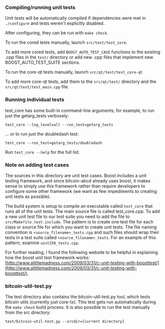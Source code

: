 ### Compiling/running unit tests

Unit tests will be automatically compiled if dependencies were met in `./configure`
and tests weren't explicitly disabled.

After configuring, they can be run with `make check`.

To run the cored tests manually, launch `src/test/test_core`.

To add more cored tests, add `BOOST_AUTO_TEST_CASE` functions to the existing
.cpp files in the `test/` directory or add new .cpp files that
implement new BOOST_AUTO_TEST_SUITE sections.

To run the core-qt tests manually, launch `src/qt/test/test_core-qt`

To add more core-qt tests, add them to the `src/qt/test/` directory and
the `src/qt/test/test_main.cpp` file.

### Running individual tests

test_core has some built-in command-line arguments; for
example, to run just the getarg_tests verbosely:

    test_core --log_level=all --run_test=getarg_tests

... or to run just the doubledash test:

    test_core --run_test=getarg_tests/doubledash

Run `test_core --help` for the full list.

### Note on adding test cases

The sources in this directory are unit test cases.  Boost includes a
unit testing framework, and since bitcoin-abcd already uses boost, it makes
sense to simply use this framework rather than require developers to
configure some other framework (we want as few impediments to creating
unit tests as possible).

The build system is setup to compile an executable called `test_core`
that runs all of the unit tests.  The main source file is called
test_core.cpp. To add a new unit test file to our test suite you need 
to add the file to `src/Makefile.test.include`. The pattern is to create 
one test file for each class or source file for which you want to create 
unit tests.  The file naming convention is `<source_filename>_tests.cpp` 
and such files should wrap their tests in a test suite 
called `<source_filename>_tests`. For an example of this pattern, 
examine `uint256_tests.cpp`.

For further reading, I found the following website to be helpful in
explaining how the boost unit test framework works:
[http://www.alittlemadness.com/2009/03/31/c-unit-testing-with-boosttest/](http://www.alittlemadness.com/2009/03/31/c-unit-testing-with-boosttest/).

### bitcoin-util-test.py

The test directory also contains the bitcoin-util-test.py tool, which tests bitcoin utils (currently just core-tx). This test gets run automatically during the `make check` build process. It is also possible to run the test manually from the src directory:

```
test/bitcoin-util-test.py --srcdir=[current directory]

```
